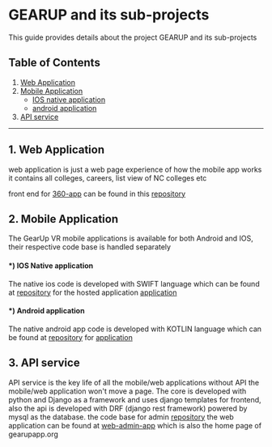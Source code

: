 #  GEARUP and its sub-projects

This guide provides details about the project GEARUP and its sub-projects

## Table of Contents

1. [Web Application](#webapplication)
2. [Mobile Application](#mobileapplication)
    - [IOS native application](#ios-native-app)
    - [android application](#androi-application)
3. [API service](#api-service)

---

## 1. Web Application

web application is just a web page experience of how the mobile app works it contains all colleges, careers, list view of NC colleges etc  

front end for [360-app](https://360.gearupapp.org/) can be found in this [repository](https://github.com/uncetlab/GEAR-UP-Web-Code.git)

## 2.  Mobile Application

The GearUp VR mobile applications is available for both Android and IOS, their respective code base is handled separately 


#### *) IOS Native application

The native ios code is developed with SWIFT language which can be found at [repository](https://github.com/uncetlab/GEAR-UP-IOS-Code) for the hosted application [application](https://apps.apple.com/us/app/gear-up-vr/id1390999670)


#### *) Android application

The native android app code is developed with KOTLIN language which can be found at  [repository](https://github.com/uncetlab/GEAR-UP-Android-Code) for [application](https://play.google.com/store/apps/details?id=com.askmedia.gearup)



## 3. API service

API service is the key life of all the mobile/web applications without API the mobile/web application won't move a page. The core is developed with python and Django as a framework and uses django templates for frontend, also the api is developed with DRF (django rest framework) powered by mysql as the database. the code base for admin [repository](https://github.com/uncetlab/GEAR-UP-Admin-Code.git) the web application can be found at [web-admin-app](https://www.gearupapp.org/) which is also the home page of gearupapp.org

